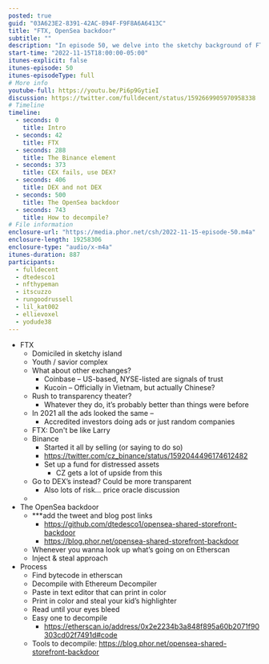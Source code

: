 ```yaml
---
posted: true
guid: "03A623E2-8391-42AC-894F-F9F8A6A6413C"
title: "FTX, OpenSea backdoor"
subtitle: ""
description: "In episode 50, we delve into the sketchy background of FTX, the youth and savior complex of its founder, and the transparency of other exchanges in the market. We also uncover the potential backdoor in OpenSea Shared Storefront and how to decompile it. "
start-time: "2022-11-15T18:00:00-05:00"
itunes-explicit: false
itunes-episode: 50
itunes-episodeType: full
# More info
youtube-full: https://youtu.be/Pi6p9GytieI
discussion: https://twitter.com/fulldecent/status/1592669905970958338
# Timeline
timeline:
  - seconds: 0
    title: Intro
  - seconds: 42
    title: FTX
  - seconds: 288
    title: The Binance element
  - seconds: 373
    title: CEX fails, use DEX?
  - seconds: 406
    title: DEX and not DEX
  - seconds: 500
    title: The OpenSea backdoor
  - seconds: 743
    title: How to decompile?
# File information
enclosure-url: "https://media.phor.net/csh/2022-11-15-episode-50.m4a"
enclosure-length: 19258306
enclosure-type: "audio/x-m4a"
itunes-duration: 887
participants:
  - fulldecent
  - dtedesco1
  - nfthypeman
  - itscuzzo
  - rungoodrussell
  - lil_kat002
  - ellievoxel
  - yodude38
---
```


<!--end of quick notes-->

- FTX
  - Domiciled in sketchy island
  - Youth / savior complex
  - What about other exchanges?
    - Coinbase – US-based, NYSE-listed are signals of trust
    - Kucoin – Officially in Vietnam, but actually Chinese? 
  - Rush to transparency theater?
    - Whatever they do, it’s probably better than things were before
  - In 2021 all the ads looked the same – 
    - Accredited investors doing ads or just random companies
  - FTX: Don't be like Larry
  - Binance
    - Started it all by selling (or saying to do so)
    - https://twitter.com/cz_binance/status/1592044496174612482
    - Set up a fund for distressed assets
      - CZ gets a lot of upside from this
  - Go to DEX’s instead? Could be more transparent
    - Also lots of risk… price oracle discussion
  - 
- The OpenSea backdoor
  - ***add the tweet and blog post links
    - https://github.com/dtedesco1/opensea-shared-storefront-backdoor
    - https://blog.phor.net/opensea-shared-storefront-backdoor
  - Whenever you wanna look up what’s going on on Etherscan
  - Inject & steal approach
- Process
  - Find bytecode in etherscan
  - Decompile with Ethereum Decompiler 
  - Paste in text editor that can print in color
  - Print in color and steal your kid’s highlighter
  - Read until your eyes bleed
  - Easy one to decompile
    - [https://etherscan.io/address/0x2e2234b3a848f895a60b2071f90303cd02f7491d#code	](https://etherscan.io/address/0x2e2234b3a848f895a60b2071f90303cd02f7491d#code)
  - Tools to decompile: https://blog.phor.net/opensea-shared-storefront-backdoor
